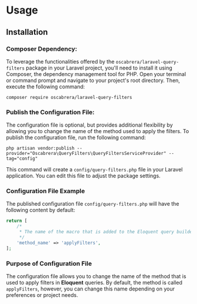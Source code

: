 # Usage

## Installation

### Composer Dependency:

To leverage the functionalities offered by the `oscabrera/laravel-query-filters` package in your Laravel project, you'll
need to install it using Composer, the dependency management tool for PHP. Open your terminal or command prompt and
navigate to your project's root directory. Then, execute the following command:

```shell
composer require oscabrera/laravel-query-filters
```

### Publish the Configuration File:

The configuration file is optional, but provides additional flexibility by allowing you to change the name of the method
used to apply the filters. To publish the configuration file, run the following command:

```shell
php artisan vendor:publish --provider="Oscabrera\QueryFilters\QueryFiltersServiceProvider" --tag="config"
```

This command will create a `config/query-filters.php` file in your Laravel application. You can edit this file to adjust
the package settings.

### Configuration File Example

The published configuration file `config/query-filters.php` will have the following content by default:

```php
return [
    /*
     * The name of the macro that is added to the Eloquent query builder.
     */
    'method_name' => 'applyFilters',
];
```

### Purpose of Configuration File

The configuration file allows you to change the name of the method that is used to apply filters in **Eloquent**
queries. By default, the method is called `applyFilters`, however, you can change this name depending on your
preferences or project needs.